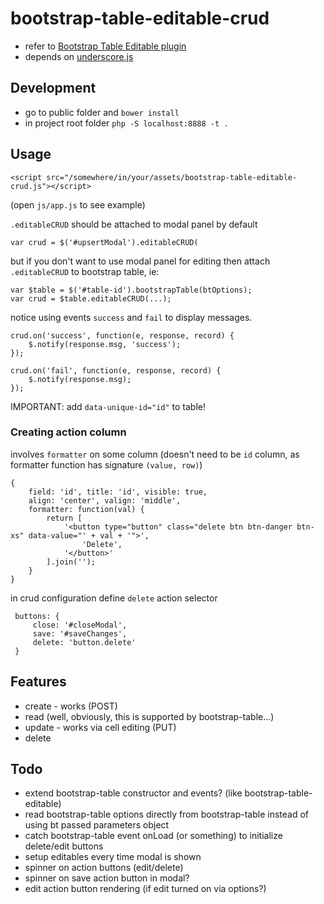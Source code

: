 # bootstrap-table-editable-crud
* refer to [Bootstrap Table Editable plugin](https://github.com/wenzhixin/bootstrap-table/tree/master/src/extensions/editable)
* depends on [underscore.js](http://underscorejs.org/)

## Development
* go to public folder and `bower install`
* in project root folder `php -S localhost:8888 -t .`

## Usage

    <script src="/somewhere/in/your/assets/bootstrap-table-editable-crud.js"></script>

(open `js/app.js` to see example)

`.editableCRUD` should be attached to modal panel by default
    
    var crud = $('#upsertModal').editableCRUD(
    
but if you don't want to use modal panel for editing then attach `.editableCRUD` to bootstrap table, ie:

    var $table = $('#table-id').bootstrapTable(btOptions);
    var crud = $table.editableCRUD(...);

notice using events `success` and `fail` to display messages.

    crud.on('success', function(e, response, record) {
        $.notify(response.msg, 'success');
    });
    
    crud.on('fail', function(e, response, record) {
        $.notify(response.msg);
    });

IMPORTANT: add `data-unique-id="id"` to table!

### Creating action column 
involves `formatter` on some column (doesn't need to be `id` column, as formatter function has signature `(value, row)`)

    {
        field: 'id', title: 'id', visible: true,
        align: 'center', valign: 'middle',
        formatter: function(val) {
            return [
                '<button type="button" class="delete btn btn-danger btn-xs" data-value="' + val + '">',
                    'Delete',
                '</button>'
            ].join('');
        }
    }
    
in crud configuration define `delete` action selector

     buttons: {
         close: '#closeModal',
         save: '#saveChanges',
         delete: 'button.delete'
     }
        
## Features
* create - works (POST)
* read (well, obviously, this is supported by bootstrap-table...) 
* update - works via cell editing (PUT)
* delete 
    

## Todo
* extend bootstrap-table constructor and events? (like bootstrap-table-editable)
* read bootstrap-table options directly from bootstrap-table instead of using bt passed parameters object
* catch bootstrap-table event onLoad (or something) to initialize delete/edit buttons
* setup editables every time modal is shown
* spinner on action buttons (edit/delete)
* spinner on save action button in modal?
* edit action button rendering (if edit turned on via options?)
